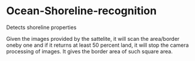 # Ocean-Shoreline-recognition
Detects shoreline properties


Given the images provided by the sattelite, it will scan the area/border oneby one and if it returns at least 50 percent land, it will stop the camera processing of images. It gives the border area of such square area.
